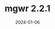 ---
title: mgwr 2.2.1
date: 2024-01-06
description: mgwr 2.2.1 released.
type: news
month: "01.06"
year: "2024"
link: "https://github.com/pysal/mgwr/releases/tag/v2.2.1"
---